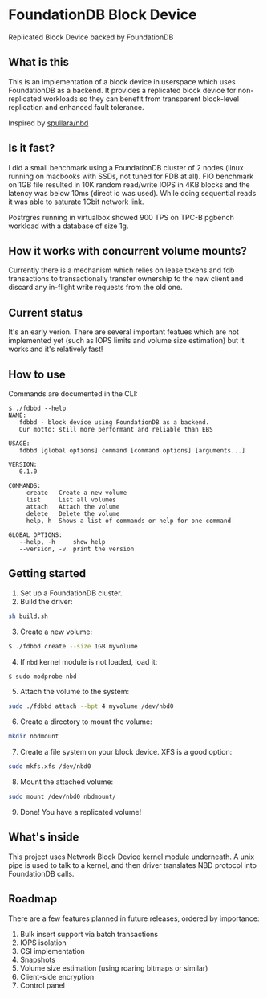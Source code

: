 # FoundationDB Block Device
Replicated Block Device backed by FoundationDB

## What is this
This is an implementation of a block device in userspace which uses FoundationDB as a backend.
It provides a replicated block device for non-replicated workloads so they 
can benefit from transparent block-level replication and enhanced fault tolerance.

Inspired by [spullara/nbd](https://github.com/spullara/nbd)

## Is it fast?
I did a small benchmark using a FoundationDB cluster of 2 nodes (linux running on macbooks with SSDs, 
not tuned for FDB at all).
FIO benchmark on 1GB file resulted in 10K random read/write IOPS in 4KB blocks and the latency was below 10ms (direct io was used).
While doing sequential reads it was able to saturate 1Gbit network link.

Postrgres running in virtualbox showed 900 TPS on TPC-B pgbench workload with a database of size 1g.

## How it works with concurrent volume mounts?
Currently there is a mechanism which relies on lease tokens and fdb transactions to transactionally
transfer ownership to the new client and discard any in-flight write requests from the old one.

## Current status
It's an early verion. There are several important featues which are not implemented yet 
(such as IOPS limits and volume size estimation) but it works and it's relatively fast!

## How to use
Commands are documented in the CLI:
```
$ ./fdbbd --help
NAME:
   fdbbd - block device using FoundationDB as a backend. 
   Our motto: still more performant and reliable than EBS

USAGE:
   fdbbd [global options] command [command options] [arguments...]

VERSION:
   0.1.0

COMMANDS:
     create   Create a new volume
     list     List all volumes
     attach   Attach the volume
     delete   Delete the volume
     help, h  Shows a list of commands or help for one command

GLOBAL OPTIONS:
   --help, -h     show help
   --version, -v  print the version
```

## Getting started

1. Set up a FoundationDB cluster.
2. Build the driver: 
```sh
sh build.sh
```
3. Create a new volume:
```sh
$ ./fdbbd create --size 1GB myvolume
```
4. If `nbd` kernel module is not loaded, load it:
```sh
$ sudo modprobe nbd
```
5. Attach the volume to the system:
```sh
sudo ./fdbbd attach --bpt 4 myvolume /dev/nbd0
```
6. Create a directory to mount the volume:
```sh
mkdir nbdmount
```
7. Create a file system on your block device. XFS is a good option:
```sh
sudo mkfs.xfs /dev/nbd0
```
8. Mount the attached volume:
```sh
sudo mount /dev/nbd0 nbdmount/
```
9. Done! You have a replicated volume!

## What's inside
This project uses Network Block Device kernel module underneath. A unix pipe is used to talk to a kernel,
and then driver translates NBD protocol into FoundationDB calls.

## Roadmap
There are a few features planned in future releases, ordered by importance:

1. Bulk insert support via batch transactions
2. IOPS isolation
3. CSI implementation
4. Snapshots
5. Volume size estimation (using roaring bitmaps or similar)
6. Client-side encryption
7. Control panel
